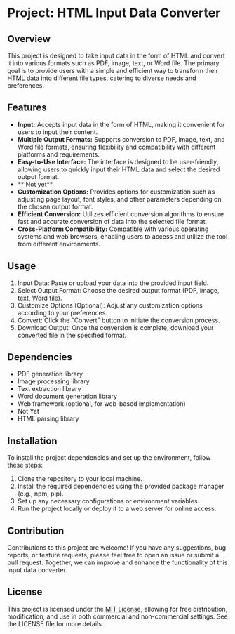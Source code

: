 # Project: HTML Input Data Converter

## Overview
This project is designed to take input data in the form of HTML and convert it into various formats such as PDF, image, text, or Word file. The primary goal is to provide users with a simple and efficient way to transform their HTML data into different file types, catering to diverse needs and preferences.

## Features
- **Input:** Accepts input data in the form of HTML, making it convenient for users to input their content.
- **Multiple Output Formats:** Supports conversion to PDF, image, text, and Word file formats, ensuring flexibility and compatibility with different platforms and requirements.
- **Easy-to-Use Interface:** The interface is designed to be user-friendly, allowing users to quickly input their HTML data and select the desired output format.
- ** Not yet**
- **Customization Options:** Provides options for customization such as adjusting page layout, font styles, and other parameters depending on the chosen output format.
- **Efficient Conversion:** Utilizes efficient conversion algorithms to ensure fast and accurate conversion of data into the selected file format.
- **Cross-Platform Compatibility:** Compatible with various operating systems and web browsers, enabling users to access and utilize the tool from different environments.

## Usage
1. Input Data: Paste or upload your data into the provided input field.
2. Select Output Format: Choose the desired output format (PDF, image, text, Word file).
3. Customize Options (Optional): Adjust any customization options according to your preferences.
4. Convert: Click the "Convert" button to initiate the conversion process.
5. Download Output: Once the conversion is complete, download your converted file in the specified format.

## Dependencies
- PDF generation library
- Image processing library
- Text extraction library
- Word document generation library
- Web framework (optional, for web-based implementation)
- Not Yet
- HTML parsing library

## Installation
To install the project dependencies and set up the environment, follow these steps:
1. Clone the repository to your local machine.
2. Install the required dependencies using the provided package manager (e.g., npm, pip).
3. Set up any necessary configurations or environment variables.
4. Run the project locally or deploy it to a web server for online access.

## Contribution
Contributions to this project are welcome! If you have any suggestions, bug reports, or feature requests, please feel free to open an issue or submit a pull request. Together, we can improve and enhance the functionality of this input data converter.

## License
This project is licensed under the [MIT License](LICENSE), allowing for free distribution, modification, and use in both commercial and non-commercial settings. See the LICENSE file for more details.
